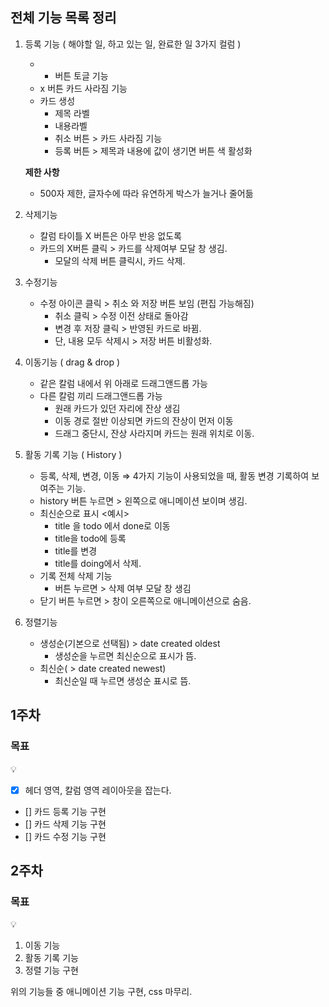 ## 전체 기능 목록 정리

1. 등록 기능 ( 해야할 일, 하고 있는 일, 완료한 일 3가지 컬럼 )

   - - 버튼 토글 기능
   - x 버튼 카드 사라짐 기능
   - 카드 생성
     - 제목 라벨
     - 내용라벨
     - 취소 버튼 > 카드 사라짐 기능
     - 등록 버튼 > 제목과 내용에 값이 생기면 버튼 색 활성화

   **제한 사항**

   - 500자 제한, 글자수에 따라 유연하게 박스가 늘거나 줄어듦

2. 삭제기능
   - 칼럼 타이틀 X 버튼은 아무 반응 없도록
   - 카드의 X버튼 클릭 > 카드를 삭제여부 모달 창 생김.
     - 모달의 삭제 버튼 클릭시, 카드 삭제.
3. 수정기능
   - 수정 아이콘 클릭 > 취소 와 저장 버튼 보임 (편집 가능해짐)
     - 취소 클릭 > 수정 이전 상태로 돌아감
     - 변경 후 저장 클릭 > 반영된 카드로 바뀜.
     - 단, 내용 모두 삭제시 > 저장 버튼 비활성화.
4. 이동기능 ( drag & drop )
   - 같은 칼럼 내에서 위 아래로 드래그앤드롭 가능
   - 다른 칼럼 끼리 드래그앤드롭 가능
     - 원래 카드가 있던 자리에 잔상 생김
     - 이동 경로 절반 이상되면 카드의 잔상이 먼저 이동
     - 드래그 중단시, 잔상 사라지며 카드는 원래 위치로 이동.
5. 활동 기록 기능 ( History )
   - 등록, 삭제, 변경, 이동 ⇒ 4가지 기능이 사용되었을 때, 활동 변경 기록하여 보여주는 기능.
   - history 버튼 누르면 > 왼쪽으로 애니메이션 보이며 생김.
   - 최신순으로 표시
     <예시>
     - title 을 todo 에서 done로 이동
     - title을 todo에 등록
     - title를 변경
     - title를 doing에서 삭제.
   - 기록 전체 삭제 기능
     - 버튼 누르면 > 삭제 여부 모달 창 생김
   - 닫기 버튼 누르면 > 창이 오른쪽으로 애니메이션으로 숨음.
6. 정렬기능
   - 생성순(기본으로 선택됨) > date created oldest
     - 생성순을 누르면 최신순으로 표시가 뜸.
   - 최신순( > date created newest)
     - 최신순일 때 누르면 생성순 표시로 뜸.

## 1주차

### 목표

<aside>
💡

- [x] 헤더 영역, 칼럼 영역 레이아웃을 잡는다.
- [] 카드 등록 기능 구현
- [] 카드 삭제 기능 구현
- [] 카드 수정 기능 구현
</aside>

## 2주차

### 목표

<aside>
💡

1. 이동 기능
2. 활동 기록 기능
3. 정렬 기능 구현

위의 기능들 중 애니메이션 기능 구현, css 마무리.

</aside>
